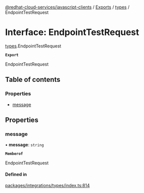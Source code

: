 [@redhat-cloud-services/javascript-clients](../README.md) / [Exports](../modules.md) / [types](../modules/types.md) / EndpointTestRequest

# Interface: EndpointTestRequest

[types](../modules/types.md).EndpointTestRequest

**`Export`**

EndpointTestRequest

## Table of contents

### Properties

- [message](types.EndpointTestRequest.md#message)

## Properties

### message

• **message**: `string`

**`Memberof`**

EndpointTestRequest

#### Defined in

[packages/integrations/types/index.ts:814](https://github.com/RedHatInsights/javascript-clients/blob/main/packages/integrations/types/index.ts#L814)

